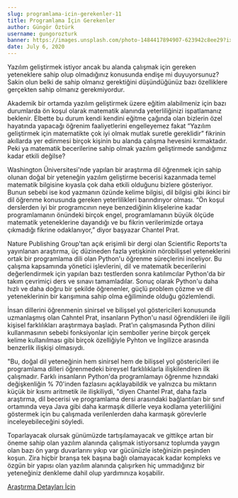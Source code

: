 ```yaml
---
slug: programlama-icin-gerekenler-11
title: Programlama İçin Gerekenler
author: Güngör Öztürk
username: gungorozturk
banner: https://images.unsplash.com/photo-1484417894907-623942c8ee29?ixlib=rb-1.2.1&ixid=eyJhcHBfaWQiOjEyMDd9&auto=format&fit=crop&w=889&q=80
date: July 6, 2020
---
```


Yazılım geliştirmek istiyor ancak bu alanda çalışmak için gereken yeteneklere sahip olup olmadığınız konusunda endişe mi duyuyorsunuz? Sakin olun belki de sahip olmanız gerektiğini düşündüğünüz bazı özelliklere gerçekten sahip olmanız gerekmiyordur.

Akademik bir ortamda yazılım geliştirmek üzere eğitim alabilmeniz için bazı durumlarda ön koşul olarak matematik alanında yeterliliğinizi ispatlamanız beklenir. Elbette bu durum kendi kendini eğitme çağında olan bizlerin özel hayatında yapacağı öğrenim faaliyetlerini engelleyemez fakat “Yazılım geliştirmek için matematikte çok iyi olmak mutlak suretle gereklidir” fikrinin akıllarda yer edinmesi birçok kişinin bu alanda çalışma hevesini kırmaktadır. Peki ya matematik becerilerine sahip olmak yazılım geliştirmede sandığımız kadar etkili değilse?

Washington Üniversitesi'nde yapılan bir araştırma dil öğrenmek için sahip olunan doğal bir yeteneğin yazılım geliştirme becerisi kazanmada temel matematik bilgisine kıyasla çok daha etkili olduğunu bizlere gösteriyor. Bunun sebebi ise kod yazmanın özünde kelime bilgisi, dil bilgisi gibi ikinci bir dil öğrenme konusunda gereken yeterlilikleri barındırıyor olması. “Ön koşul derslerden iyi bir programcının neye benzediğinin klişelerine kadar programlamanın önündeki birçok engel, programlamanın büyük ölçüde matematik yeteneklerine dayandığı ve bu fikrin verilerimizde ortaya çıkmadığı fikrine odaklanıyor,” diyor başyazar Chantel Prat.

Nature Publishing Group'tan açık erişimli bir dergi olan Scientific Reports'ta yayınlanan araştırma, üç düzineden fazla yetişkinin nörobilişsel yeteneklerini ortak bir programlama dili olan Python'u öğrenme süreçlerini inceliyor. Bu çalışma kapsamında yönetici işlevlerini, dil ve matematik becerilerini değerlendirmek için yapılan bazı testlerden sonra katılımcılar Python'da bir takım çevrimiçi ders ve sınavı tamamladılar. Sonuç olarak Python'u daha hızlı ve daha doğru bir şekilde öğrenenler, güçlü problem çözme ve dil yeteneklerinin bir karışımına sahip olma eğiliminde olduğu gözlemlendi.

İnsan dillerini öğrenmenin sinirsel ve bilişsel yol göstericileri konusunda uzmanlaşmış olan Cahntel Prat, insanların Python'u nasıl öğrendikleri ile ilgili kişisel farklılıkları araştırmaya başladı. Prat’ın çalışmasında Python dilini kullanmasının sebebi fonksiyonlar için semboller yerine birçok gerçek kelime kullanılması gibi birçok özelliğiyle Pyhton ve İngilizce arasında benzerlik ilişkişi olmasıydı.

"Bu, doğal dil yeteneğinin hem sinirsel hem de bilişsel yol göstericileri ile programlama dilleri öğrenmedeki bireysel farklılıklarla ilişkilendiren ilk çalışmadır. Farklı insanların Python'da programlamayı öğrenme hızındaki değişkenliğin % 70'inden fazlasını açıklayabildik ve yalnızca bu miktarın küçük bir kısmı aritmetik ile ilişkiliydi, "diyen Chantel Prat, daha fazla araştırma, dil becerisi ve programlama dersi arasındaki bağlantıları bir sınıf ortamında veya Java gibi daha karmaşık dillerle veya kodlama yeterliliğini göstermek için bu çalışmada verilenlerden daha karmaşık görevlerle inceleyebileceğini söyledi.

Toparlayacak olursak günümüzde tartışılamayacak ve gittikçe artan bir öneme sahip olan yazılım alanında çalışmak istiyorsanız toplumda yaygın olan bazı ön yargı duvarlarını yıkıp var gücünüzle isteğinizin peşinden koşun. Zira hiçbir branşa tek başına bağlı olamayacak kadar kompleks ve özgün bir yapısı olan yazılım alanında çalışırken hiç ummadığınız bir yeteneğiniz denkleme dahil olup yardımınıza koşabilir.


[Araştırma Detayları İçin](https://www.sciencedaily.com/releases/2020/03/200302103735.htm "Araştırma Detayları İçin")
